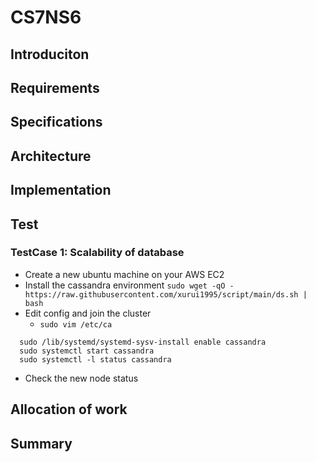 # CS7NS6

## Introduciton
## Requirements
## Specifications
## Architecture
## Implementation
## Test
### TestCase 1: Scalability of database
* Create a new ubuntu machine on your AWS EC2
* Install the cassandra environment
`sudo wget -qO - https://raw.githubusercontent.com/xurui1995/script/main/ds.sh | bash`
* Edit config and join the cluster
  * `sudo vim /etc/ca`
```
  sudo /lib/systemd/systemd-sysv-install enable cassandra
  sudo systemctl start cassandra
  sudo systemctl -l status cassandra
```
* Check the new node status

## Allocation of work
## Summary

